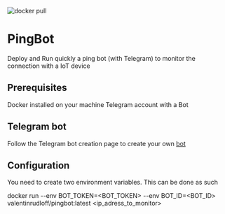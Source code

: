 ![docker pull](https://img.shields.io/docker/pulls/valentinrudloff/pingbot.svg)

# PingBot
Deploy and Run quickly a ping bot (with Telegram) to monitor the connection with a IoT device

## Prerequisites
Docker installed on your machine
Telegram account with a Bot

## Telegram bot
Follow the Telegram bot creation page to create your own [bot](https://core.telegram.org/bots)

## Configuration
You need to create two environment variables. This can be done as such

docker run --env BOT_TOKEN=<BOT_TOKEN> --env BOT_ID=<BOT_ID> valentinrudloff/pingbot:latest <ip_adress_to_monitor>